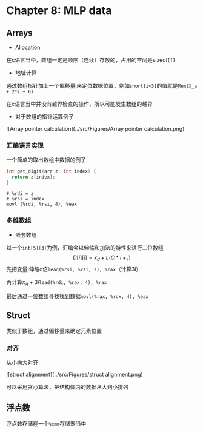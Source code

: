 # Chapter 8: MLP data

## Arrays

- Allocation

在c语言当中，数组一定是顺序（连续）存放的，占用的空间是sizeof(T)

- 地址计算

通过数组指针加上一个偏移量i来定位数据位置，例如`short[i+3]`的值就是`Mem(X_a + 2*i + 6)`

在c语言当中并没有越界检查的操作，所以可能发生数组的越界

- 对于数组的指针运算例子

![Array pointer calculation](../src/Figures/Array pointer calculation.png)



### 汇编语言实现

一个简单的取出数组中数据的例子

```c
int get_digit(arr z, int index) {
  return z[index];
}
```

```assembly
# %rdi = z
# %rsi = index
movl (%rdi, %rsi, 4), %eax
```

### 多维数组

- 嵌套数组

以一个`int[5][3]`为例，汇编会以伸缩和加法的特性来进行二位数组
$$
D[i][j]=x_d+L(C*i+j)
$$
先把变量i伸缩c倍`leaq(%rsi, %rsi, 2), %rax`（计算3i）

再计算$x_A + 3i$`lead(%rdi, %rax, 4), %rax`

最后通过一位数组寻找找到数据`movl(%rax, %rdx, 4), %eax`



## Struct

类似于数组，通过偏移量来确定元素位置

### 对齐

从小向大对齐

![struct alignment](../src/Figures/struct alignment.png)

可以采用贪心算法，把结构体内的数据从大到小排列



## 浮点数

浮点数存储在一个`%xmm`存储器当中
